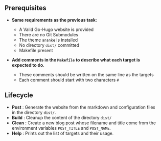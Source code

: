## Prerequisites
-   **Same requirements as the previous task:**
    
    -   A Valid Go-Hugo website is provided
    -   There are no Git Submodules
    -   The theme  `ananke`  is installed
    -   No directory  `dist/`  committed
    -   Makefile present
-   **Add comments in the  `Makefile`  to describe what each target is expected to do.**
    
    -   These comments should be written on the same line as the targets
    -   Each comment should start with two characters  `#`

## Lifecycle
-   **Post** : Generate the website from the markdown and configuration files in the directory `dist/`.
-   **Build** : Cleanup the content of the directory `dist/`
-   **Clean** : Create a new blog post whose filename and title come from the environment variables `POST_TITLE` and `POST_NAME`.
-   **Help** : Prints out the list of targets and their usage.
